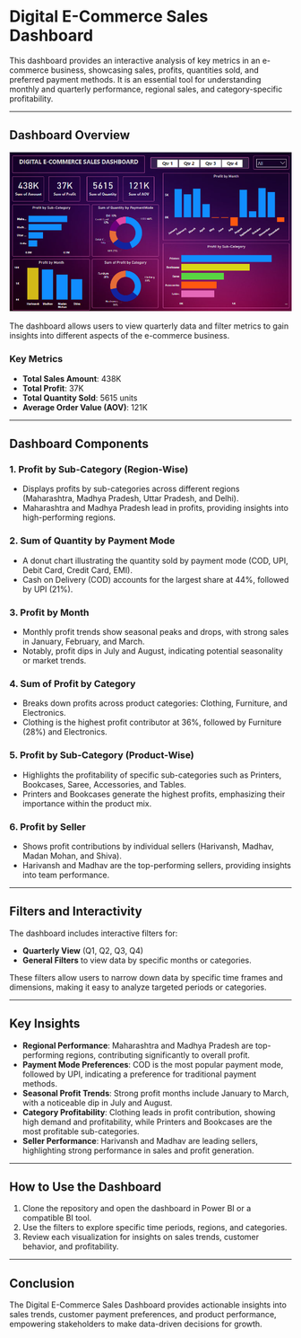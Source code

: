 # Digital E-Commerce Sales Dashboard

This dashboard provides an interactive analysis of key metrics in an e-commerce business, showcasing sales, profits, quantities sold, and preferred payment methods. It is an essential tool for understanding monthly and quarterly performance, regional sales, and category-specific profitability.

---

## Dashboard Overview

![Digital E-Commerce Sales Dashboard](./sales%20Dashboard.png)

The dashboard allows users to view quarterly data and filter metrics to gain insights into different aspects of the e-commerce business.

### Key Metrics
- **Total Sales Amount**: 438K
- **Total Profit**: 37K
- **Total Quantity Sold**: 5615 units
- **Average Order Value (AOV)**: 121K

---

## Dashboard Components

### 1. Profit by Sub-Category (Region-Wise)
- Displays profits by sub-categories across different regions (Maharashtra, Madhya Pradesh, Uttar Pradesh, and Delhi).
- Maharashtra and Madhya Pradesh lead in profits, providing insights into high-performing regions.

### 2. Sum of Quantity by Payment Mode
- A donut chart illustrating the quantity sold by payment mode (COD, UPI, Debit Card, Credit Card, EMI).
- Cash on Delivery (COD) accounts for the largest share at 44%, followed by UPI (21%).

### 3. Profit by Month
- Monthly profit trends show seasonal peaks and drops, with strong sales in January, February, and March.
- Notably, profit dips in July and August, indicating potential seasonality or market trends.

### 4. Sum of Profit by Category
- Breaks down profits across product categories: Clothing, Furniture, and Electronics.
- Clothing is the highest profit contributor at 36%, followed by Furniture (28%) and Electronics.

### 5. Profit by Sub-Category (Product-Wise)
- Highlights the profitability of specific sub-categories such as Printers, Bookcases, Saree, Accessories, and Tables.
- Printers and Bookcases generate the highest profits, emphasizing their importance within the product mix.

### 6. Profit by Seller
- Shows profit contributions by individual sellers (Harivansh, Madhav, Madan Mohan, and Shiva).
- Harivansh and Madhav are the top-performing sellers, providing insights into team performance.

---

## Filters and Interactivity

The dashboard includes interactive filters for:
- **Quarterly View** (Q1, Q2, Q3, Q4)
- **General Filters** to view data by specific months or categories.

These filters allow users to narrow down data by specific time frames and dimensions, making it easy to analyze targeted periods or categories.

---

## Key Insights

- **Regional Performance**: Maharashtra and Madhya Pradesh are top-performing regions, contributing significantly to overall profit.
- **Payment Mode Preferences**: COD is the most popular payment mode, followed by UPI, indicating a preference for traditional payment methods.
- **Seasonal Profit Trends**: Strong profit months include January to March, with a noticeable dip in July and August.
- **Category Profitability**: Clothing leads in profit contribution, showing high demand and profitability, while Printers and Bookcases are the most profitable sub-categories.
- **Seller Performance**: Harivansh and Madhav are leading sellers, highlighting strong performance in sales and profit generation.

---

## How to Use the Dashboard

1. Clone the repository and open the dashboard in Power BI or a compatible BI tool.
2. Use the filters to explore specific time periods, regions, and categories.
3. Review each visualization for insights on sales trends, customer behavior, and profitability.

---

## Conclusion

The Digital E-Commerce Sales Dashboard provides actionable insights into sales trends, customer payment preferences, and product performance, empowering stakeholders to make data-driven decisions for growth.

